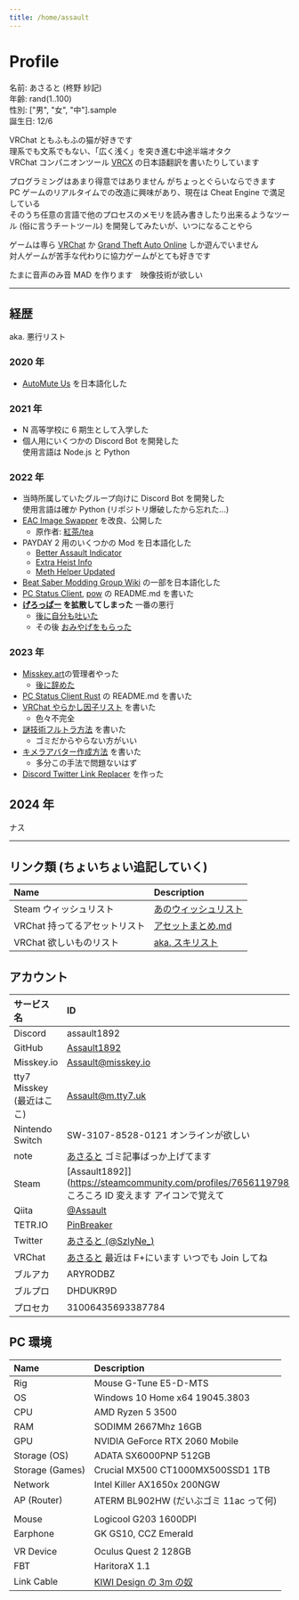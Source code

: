 ```yaml
---
title: /home/assault
---
```


# Profile

名前: あさると (柊野 紗記)  
年齢: rand(1..100)  
性別: ["男", "女", "中"].sample  
誕生日: 12/6

VRChat ともふもふの猫が好きです  
理系でも文系でもない、「広く浅く」を突き進む中途半端オタク  
VRChat コンパニオンツール [VRCX](https://github.com/vrcx-team/VRCX) の日本語翻訳を書いたりしています

プログラミングはあまり得意ではありません がちょっとぐらいならできます  
PC ゲームのリアルタイムでの改造に興味があり、現在は Cheat Engine で満足している  
そのうち任意の言語で他のプロセスのメモリを読み書きしたり出来るようなツール (俗に言うチートツール) を開発してみたいが、いつになることやら

ゲームは専ら [VRChat](https://store.steampowered.com/app/438100) か [Grand Theft Auto Online](https://store.steampowered.com/app/271590) しか遊んでいません  
対人ゲームが苦手な代わりに協力ゲームがとても好きです

たまに音声のみ音 MAD を作ります　映像技術が欲しい

---

## 経歴

aka. 悪行リスト

### 2020 年

- [AutoMute Us](https://github.com/automuteus/automuteus) を日本語化した

### 2021 年

- N 高等学校に 6 期生として入学した
- 個人用にいくつかの Discord Bot を開発した  
  使用言語は Node.js と Python

### 2022 年

- 当時所属していたグループ向けに Discord Bot を開発した  
  使用言語は確か Python (リポジトリ爆破したから忘れた...)
- [EAC Image Swapper](https://github.com/Assault1892/EAC-Image-Swapper-bat) を改良、公開した
  - 原作者: [紅茶/tea](https://twitter.com/R_gray0125)
- PAYDAY 2 用のいくつかの Mod を日本語化した
  - [Better Assault Indicator](https://modworkshop.net/mod/22712)
  - [Extra Heist Info](https://modworkshop.net/mod/31915)
  - [Meth Helper Updated](https://modworkshop.net/mod/25950)
- [Beat Saber Modding Group Wiki](https://bsmg.wiki) の一部を日本語化した
- [PC Status Client](https://github.com/Zel9278/pc-status-client), [pow](https://github.com/kazukazu123123/pow) の README.md を書いた
- **[げろっぱー](https://twitter.com/pepepper_cpp/status/1587477118140968960) を拡散してしまった** 一番の悪行
  - [後に自分も吐いた](https://twitter.com/SzlyNe_/status/1613301443175546880)
  - その後 [おみやげをもらった](https://twitter.com/pepepper_cpp/status/1621775350178152451)

### 2023 年

- [Misskey.art](https://misskey.art)の管理者やった
  - [後に辞めた](https://misskey.art/notes/9gxcrx9kgp)
- [PC Status Client Rust](https://github.com/kazukazu123123/pcsc-rs) の README.md を書いた
- [VRChat やらかし因子リスト](/posts/vrchat_avatar_yarakashi) を書いた
  - 色々不完全
- [謎技術フルトラ方法](/posts/how_to_cheap_fbt) を書いた
  - ゴミだからやらない方がいい
- [キメラアバター作成方法](/posts/chimera_avatar.md) を書いた
  - 多分この手法で問題ないはず
- [Discord Twitter Link Replacer](https://github.com/Assault1892/discord-replace-twitter-link) を作った

## 2024 年

ナス

---

## リンク類 (ちょいちょい追記していく)

| Name                          | Description                                                                               |
| :---------------------------- | :---------------------------------------------------------------------------------------- |
| Steam ウィッシュリスト        | [あのウィッシュリスト](https://store.steampowered.com/wishlist/id/assault1892/)           |
| VRChat 持ってるアセットリスト | [アセットまとめ.md](https://gist.github.com/Assault1892/2d6f48d9d89e71c8ee665bcd94973eed) |
| VRChat 欲しいものリスト       | [aka. スキリスト](https://booth.pm/wish_list_names/K0vTm5V8)                              |

## アカウント

| サービス名                | ID                                                                                                                       |
| :------------------------ | :----------------------------------------------------------------------------------------------------------------------- |
| Discord                   | assault1892                                                                                                              |
| GitHub                    | [Assault1892](https://github.com/Assault1892)                                                                            |
| Misskey.io                | [Assault@misskey.io](https://misskey.io/@Assault)                                                                        |
| tty7 Misskey (最近はここ) | [Assault@m.tty7.uk](https://m.tty7.uk/@Assault)                                                                          |
| Nintendo Switch           | SW-3107-8528-0121 オンラインが欲しい                                                                                     |
| note                      | [あさると](https://note.com/assault_) ゴミ記事ばっか上げてます                                                           |
| Steam                     | [Assault1892]](https://steamcommunity.com/profiles/76561197985049658) ころころ ID 変えます アイコンで覚えて              |
| Qiita                     | [@Assault](https://qiita.com/Assault)                                                                                    |
| TETR.IO                   | [PinBreaker](https://ch.tetr.io/u/pinbreaker)                                                                            |
| Twitter                   | [あさると (@SzlyNe\_)](https://twitter.com/SzlyNe_)                                                                      |
| VRChat                    | [あさると](https://vrchat.com/home/user/usr_9dec4a38-a8e0-4b70-bd26-613c5d2ca9cf) 最近は F+にいます いつでも Join してね |
| ブルアカ                  | ARYRODBZ                                                                                                                 |
| ブルプロ                  | DHDUKR9D                                                                                                                 |
| プロセカ                  | 31006435693387784                                                                                                        |

## PC 環境

| Name            | Description                                                      |
| :-------------- | :--------------------------------------------------------------- |
| Rig             | Mouse G-Tune E5-D-MTS                                            |
| OS              | Windows 10 Home x64 19045.3803                                   |
| CPU             | AMD Ryzen 5 3500                                                 |
| RAM             | SODIMM 2667Mhz 16GB                                              |
| GPU             | NVIDIA GeForce RTX 2060 Mobile                                   |
| Storage (OS)    | ADATA SX6000PNP 512GB                                            |
| Storage (Games) | Crucial MX500 CT1000MX500SSD1 1TB                                |
| Network         | Intel Killer AX1650x 200NGW                                      |
| AP (Router)     | ATERM BL902HW (だいぶゴミ 11ac って何)                           |
|                 |                                                                  |
| Mouse           | Logicool G203 1600DPI                                            |
| Earphone        | GK GS10, CCZ Emerald                                             |
|                 |                                                                  |
| VR Device       | Oculus Quest 2 128GB                                             |
| FBT             | HaritoraX 1.1                                                    |
| Link Cable      | [KIWI Design の 3m の奴](https://www.amazon.co.jp/dp/B09N78NKVG) |
